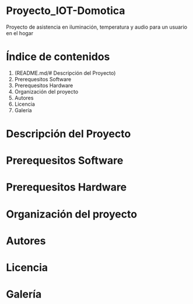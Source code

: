# Proyecto_IOT-Domotica
Proyecto de asistencia en iluminación, temperatura y audio para un usuario en el hogar

# Índice de contenidos
  1. (README.md/# Descripción del Proyecto)
  2. Prerequesitos Software
  3. Prerequesitos Hardware
  4. Organización del proyecto
  5. Autores
  6. Licencia
  7. Galería

# Descripción del Proyecto

# Prerequesitos Software

# Prerequesitos Hardware

# Organización del proyecto

# Autores

# Licencia

# Galería
